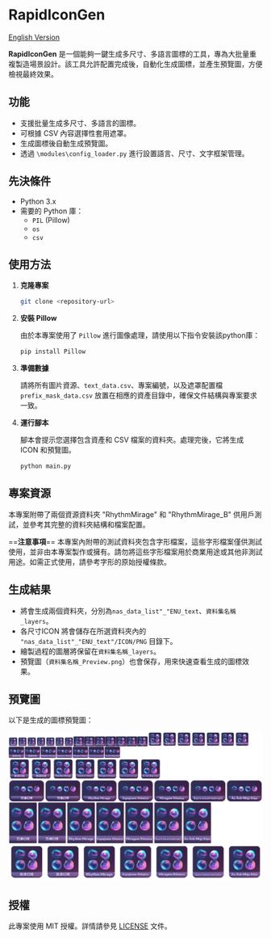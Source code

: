 # RapidIconGen

[English Version](README.md)

**RapidIconGen** 是一個能夠一鍵生成多尺寸、多語言圖標的工具，專為大批量重複製造場景設計。該工具允許配置完成後，自動化生成圖標，並產生預覽圖，方便檢視最終效果。

## 功能

- 支援批量生成多尺寸、多語言的圖標。
- 可根據 CSV 內容選擇性套用遮罩。
- 生成圖標後自動生成預覽圖。
- 透過 `\modules\config_loader.py` 進行設置語言、尺寸、文字框架管理。

## 先決條件

- Python 3.x
- 需要的 Python 庫：
  - `PIL` (Pillow)
  - `os`
  - `csv`

## 使用方法

1. **克隆專案**

   ```bash
   git clone <repository-url>
   ```

2. **安裝 Pillow**

   由於本專案使用了 `Pillow` 進行圖像處理，請使用以下指令安裝該python庫：

   ```bash
   pip install Pillow
   ```

3. **準備數據**

   請將所有圖片資源、`text_data.csv`、專案編號，以及遮罩配置檔 `prefix_mask_data.csv` 放置在相應的資產目錄中，確保文件結構與專案要求一致。

4. **運行腳本**

   腳本會提示您選擇包含資產和 CSV 檔案的資料夾。處理完後，它將生成 ICON 和預覽圖。
   
   ```bash
   python main.py
   ```

## 專案資源

本專案附帶了兩個資源資料夾 "RhythmMirage" 和 "RhythmMirage_B" 供用戶測試，並參考其完整的資料夾結構和檔案配置。


==**注意事項**== 
本專案內附帶的測試資料夾包含字形檔案，這些字形檔案僅供測試使用，並非由本專案製作或擁有。請勿將這些字形檔案用於商業用途或其他非測試用途。如需正式使用，請參考字形的原始授權條款。

## 生成結果

- 將會生成兩個資料夾，分別為`nas_data_list"_"ENU_text`、`資料集名稱_layers`。
- 各尺寸ICON 將會儲存在所選資料夾內的 `"nas_data_list"_"ENU_text"/ICON/PNG` 目錄下。
- 繪製過程的圖層將保留在`資料集名稱_layers`。
- 預覽圖（`資料集名稱_Preview.png`）也會保存，用來快速查看生成的圖標效果。

## 預覽圖

以下是生成的圖標預覽圖：

![預覽圖](RhythmMirage_Preview.png)

## 授權

此專案使用 MIT 授權。詳情請參見 [LICENSE](LICENSE) 文件。